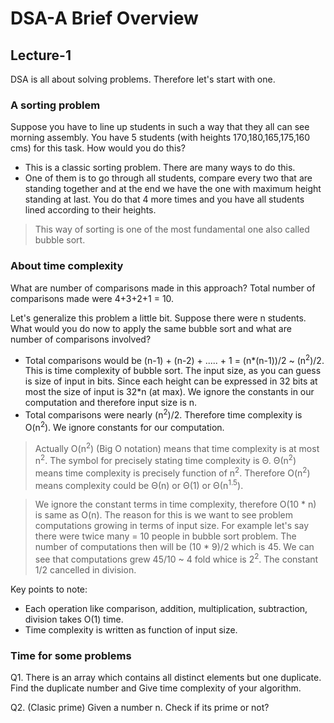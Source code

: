 # DSA-A Brief Overview

## Lecture-1
DSA is all about solving problems. Therefore let's start with one.

### A sorting problem
Suppose you have to line up students in such a way that they all can see morning assembly. You have 5 students (with heights 170,180,165,175,160 cms) for this task. How would you do this?

- This is a classic sorting problem. There are many ways to do this.
- One of them is to go through all students, compare every two that are standing together and at the end we have the one with maximum height standing at last. You do that 4 more times and you have all students lined according to their heights.
> This way of sorting is one of the most fundamental one also called bubble sort.

### About time complexity
What are number of comparisons made in this approach?
Total number of comparisons made were 4+3+2+1 = 10.

Let's generalize this problem a little bit. Suppose there were n students. What would you do now to apply the same bubble sort and what are number of comparisons involved?
- Total comparisons would be (n-1) + (n-2) + ..... + 1 = (n*(n-1))/2 ~ (n<sup>2</sup>)/2. This is time complexity of bubble sort. The input size, as you can guess is size of input in bits. Since each height can be expressed in 32 bits at most the size of input is 32*n (at max). We ignore the constants in our computation and therefore input size is n.
- Total comparisons were nearly (n<sup>2</sup>)/2. Therefore time complexity is O(n<sup>2</sup>). We ignore constants for our computation.
> Actually O(n<sup>2</sup>) (Big O notation) means that time complexity is at most n<sup>2</sup>. The symbol for precisely stating time complexity is Θ. Θ(n<sup>2</sup>) means time complexity is precisely function of n<sup>2</sup>. Therefore O(n<sup>2</sup>) means complexity could be Θ(n) or Θ(1) or Θ(n<sup>1.5</sup>).

> We ignore the constant terms in time complexity, therefore O(10 * n) is same as O(n). The reason for this is we want to see problem computations growing in terms of input size. For example let's say there were twice many = 10 people in bubble sort problem. The number of computations then will be (10 * 9)/2 which is 45. We can see that computations grew 45/10 ~ 4 fold whice is 2<sup>2</sup>. The constant 1/2 cancelled in division.

Key points to note:
- Each operation like comparison, addition, multiplication, subtraction, division takes O(1) time.
- Time complexity is written as function of input size.

### Time for some problems
Q1. There is an array which contains all distinct elements but one duplicate. Find the duplicate number and Give time complexity of your algorithm.

Q2. (Clasic prime) Given a number n. Check if its prime or not?